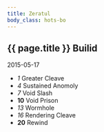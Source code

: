 ```yaml
---
title: Zeratul
body_class: hots-bo
---
```


## {{ page.title }} Builid
2015-05-17

-   _1_  Greater Cleave
-   _4_  Sustained Anomoly
-   _7_  Void Slash
- __10__ Void Prison
-  _13_  Wormhole
-  _16_  Rendering Cleave
- __20__ Rewind










